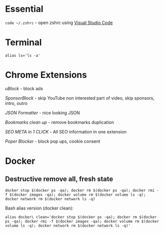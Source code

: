 # Essential

`code ~/.zshrc` - open zshrc using [Visual Studio Code]("https://code.visualstudio.com/")

# Terminal

`alias ls='ls -a'`

# Chrome Extensions

_uBlock_ - block ads

_SponsorBlock_ - skip YouTube non interested part of video, skip sponsors, intro, outro

_JSON Formatter_ - nice looking JSON

_Bookmarks clean up_ - remove bookmarks duplication

_SEO META in 1 CLICK_ - All SEO information in one extension

_Poper Blocker_ - block pop ups, cookie consent

# Docker

## Destructive remove all, fresh state

`docker stop $(docker ps -qa); docker rm $(docker ps -qa); docker rmi -f $(docker images -qa); docker volume rm $(docker volume ls -q); docker network rm $(docker network ls -q)`

Bash alias version (docker clean):

`alias docker\ clean='docker stop $(docker ps -qa); docker rm $(docker ps -qa); docker rmi -f $(docker images -qa); docker volume rm $(docker volume ls -q); docker network rm $(docker network ls -q)'`
